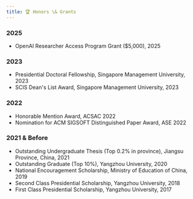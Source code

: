 ```yaml
---
title: 🏆 Honors \& Grants
---
```


### 2025
- OpenAI Researcher Access Program Grant ($5,000), 2025

### 2023
- Presidential Doctoral Fellowship, Singapore Management University, 2023
- SCIS Dean's List Award, Singapore Management University, 2023

### 2022
- Honorable Mention Award, ACSAC 2022
- Nomination for ACM SIGSOFT Distinguished Paper Award, ASE 2022

### 2021 & Before
- Outstanding Undergraduate Thesis (Top 0.2% in province), Jiangsu Province, China, 2021
- Outstanding Graduate (Top 10%), Yangzhou University, 2020
- National Encouragement Scholarship, Ministry of Education of China, 2019
- Second Class Presidential Scholarship, Yangzhou University, 2018
- First Class Presidential Scholarship, Yangzhou University, 2017
